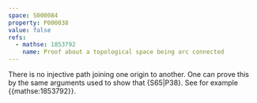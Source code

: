 ```yaml
---
space: S000084
property: P000038
value: false
refs:
  - mathse: 1853792
    name: Proof about a topological space being arc connected
---
```


There is no injective path joining one origin to another.
One can prove this by the same arguments used to show that
{S65|P38}.
See for example {{mathse:1853792}}.
